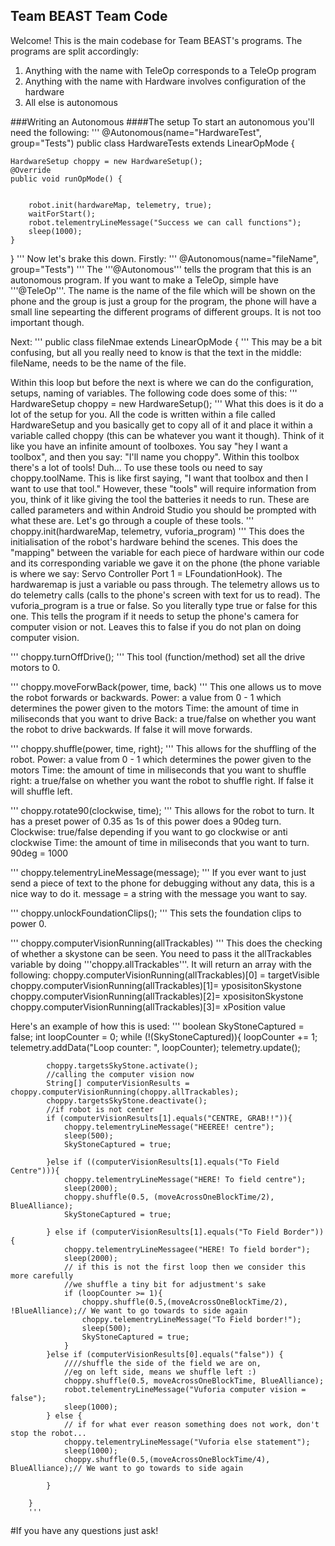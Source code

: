 ## Team BEAST Team Code

Welcome!
This is the main codebase for Team BEAST's programs. The programs are split accordingly:
1) Anything with the name with TeleOp corresponds to a TeleOp program
2) Anything with the name with Hardware involves configuration of the hardware
3) All else is autonomous

###Writing an Autonomous
####The setup
To start an autonomous you'll need the following:
'''
@Autonomous(name="HardwareTest", group="Tests")
public class HardwareTests extends LinearOpMode {


    HardwareSetup choppy = new HardwareSetup();
    @Override
    public void runOpMode() {


        robot.init(hardwareMap, telemetry, true);
        waitForStart();
        robot.telementryLineMessage("Success we can call functions");
        sleep(1000);
    }
}
'''
Now let's brake this down. Firstly:
'''
@Autonomous(name="fileName", group="Tests")
'''
The '''@Autonomous''' tells the program that this is an autonomous program. If you want to make a TeleOp, simple have '''@TeleOp'''.
The name is the name of the file which will be shown on the phone and the group is just a group for the program, the phone will have a small line sepearting the different programs of different groups. It is not too important though.

Next:
'''
public class fileNmae extends LinearOpMode {
'''
This may be a bit confusing, but all you really need to know is that the text in the middle: fileName, needs to be the name of the file.

Within this loop but before the next is where we can do the configuration, setups, naming of variables. The following code does some of this:
'''
    HardwareSetup choppy = new HardwareSetup();
'''
What this does is it do a lot of the setup for you. All the code is written within a file called HardwareSetup and you basically get to copy all of it and place it within a variable called choppy (this can be whatever you want it though).
Think of it like you have an infinite amount of toolboxes. You say "hey I want a toolbox", and then you say: "I'll name you choppy".
Within this toolbox there's a lot of tools! Duh...
To use these tools ou need to say choppy.toolName. This is like first saying, "I want that toolbox and then I want to use that tool."
However, these "tools" will require information from you, think of it like giving the tool the batteries it needs to run.
These are called parameters and within Android Studio you should be prompted with what these are.
Let's go through a couple of these tools.
'''
choppy.init(hardwareMap, telemetry, vuforia_program)
'''
This does the initialisation of the robot's hardware behind the scenes. This does the "mapping" between the variable for each piece of hardware within our code and its corresponding variable we gave it on the phone (the phone variable is where we say: Servo Controller Port 1 = LFoundationHook).
The hardwaremap is just a variable ou pass through.
The telemetry allows us to do telemetry calls (calls to the phone's screen with text for us to read).
The vuforia_program is a true or false. So you literally type true or false for this one. This tells the program if it needs to setup the phone's camera for computer vision or not. Leaves this to false if you do not plan on doing computer vision.

'''
choppy.turnOffDrive();
'''
This tool (function/method) set all the drive motors to 0.


'''
choppy.moveForwBack(power, time, back)
'''
This one allows us to move the robot forwards or backwards.
Power: a value from 0 - 1 which determines the power given to the motors
Time: the amount of time in miliseconds that you want to drive
Back: a true/false on whether you want the robot to drive backwards. If false it will move forwards.

'''
choppy.shuffle(power, time, right);
'''
This allows for the shuffling of the robot.
Power: a value from 0 - 1 which determines the power given to the motors
Time: the amount of time in miliseconds that you want to shuffle
right: a true/false on whether you want the robot to shuffle right. If false it will shuffle left.

'''
choppy.rotate90(clockwise, time);
'''
This allows for the robot to turn. It has a preset power of 0.35 as 1s of this power does a 90deg turn.
Clockwise: true/false depending if you want to go clockwise or anti clockwise
Time: the amount of time in miliseconds that you want to turn. 90deg = 1000

'''
choppy.telementryLineMessage(message);
'''
If you ever want to just send a piece of text to the phone for debugging without any data, this is a nice way to do it.
message = a string with the message you want to say.

'''
choppy.unlockFoundationClips();
'''
This sets the foundation clips to power 0.


'''
choppy.computerVisionRunning(allTrackables)
'''
This does the checking of whether a skystone can be seen. You need to pass it the allTrackables variable by doing '''choppy.allTrackables'''.
It will return an array with the following:
choppy.computerVisionRunning(allTrackables)[0] = targetVisible
choppy.computerVisionRunning(allTrackables)[1]= yposisitonSkystone
choppy.computerVisionRunning(allTrackables)[2]= xposisitonSkystone
choppy.computerVisionRunning(allTrackables)[3]= xPosition value

Here's an example of how this is used:
'''
boolean SkyStoneCaptured = false;
        int loopCounter = 0;
        while (!(SkyStoneCaptured)){
            loopCounter += 1;
            telemetry.addData("Loop counter: ", loopCounter);
            telemetry.update();

            choppy.targetsSkyStone.activate();
            //calling the computer vision now
            String[] computerVisionResults = choppy.computerVisionRunning(choppy.allTrackables);
            choppy.targetsSkyStone.deactivate();
            //if robot is not center
            if (computerVisionResults[1].equals("CENTRE, GRAB!!")){
                choppy.telementryLineMessage("HEEREE! centre");
                sleep(500);
                SkyStoneCaptured = true;

            }else if ((computerVisionResults[1].equals("To Field Centre"))){
                choppy.telementryLineMessage("HERE! To field centre");
                sleep(2000);
                choppy.shuffle(0.5, (moveAcrossOneBlockTime/2), BlueAlliance);
                SkyStoneCaptured = true;

            } else if (computerVisionResults[1].equals("To Field Border")){
                choppy.telementryLineMessagee("HERE! To field border");
                sleep(2000);
                // if this is not the first loop then we consider this more carefully
                //we shuffle a tiny bit for adjustment's sake
                if (loopCounter >= 1){
                    choppy.shuffle(0.5,(moveAcrossOneBlockTime/2), !BlueAlliance);// We want to go towards to side again
                    choppy.telementryLineMessage("To Field border!");
                    sleep(500);
                    SkyStoneCaptured = true;
                }
            }else if (computerVisionResults[0].equals("false")) {
                ////shuffle the side of the field we are on,
                //eg on left side, means we shuffle left :)
                choppy.shuffle(0.5, moveAcrossOneBlockTime, BlueAlliance);
                robot.telementryLineMessage("Vuforia computer vision = false");
                sleep(1000);
            } else {
                // if for what ever reason something does not work, don't stop the robot...
                choppy.telementryLineMessage("Vuforia else statement");
                sleep(1000);
                choppy.shuffle(0.5,(moveAcrossOneBlockTime/4), BlueAlliance);// We want to go towards to side again

            }

        }
        '''

#If you have any questions just ask!
